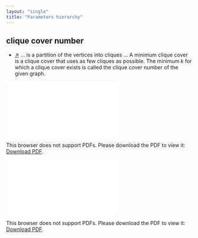 ```yaml
---
layout: "single"
title: "Parameters hierarchy"
---
```

<!--this is a generated file-->

## clique cover number
* [↗](https://en.wikipedia.org/wiki/Clique_cover) ... is a partition of the vertices into cliques ... A minimum clique cover is a clique cover that uses as few cliques as possible. The minimum $k$ for which a clique cover exists is called the clique cover number of the given graph.

<object data="../local_VomShB.pdf" type="application/pdf" width="100%" height="480px"><embed src="../local_VomShB.pdf"><p>This browser does not support PDFs. Please download the PDF to view it: <a href="../local_VomShB.pdf">Download PDF</a>.</p></embed></object>


<object data="../VomShB.pdf" type="application/pdf" width="100%" height="480px"><embed src="../VomShB.pdf"><p>This browser does not support PDFs. Please download the PDF to view it: <a href="../VomShB.pdf">Download PDF</a>.</p></embed></object>

